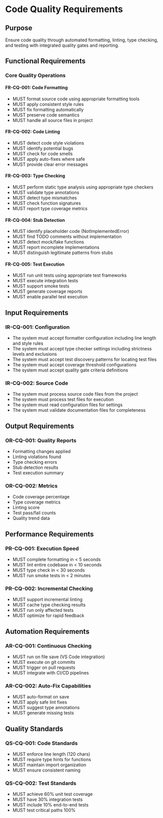 # Code Quality Requirements

## Purpose
Ensure code quality through automated formatting, linting, type checking, and testing with integrated quality gates and reporting.

## Functional Requirements

### Core Quality Operations

#### FR-CQ-001: Code Formatting
- MUST format source code using appropriate formatting tools
- MUST apply consistent style rules
- MUST fix formatting automatically
- MUST preserve code semantics
- MUST handle all source files in project

#### FR-CQ-002: Code Linting
- MUST detect code style violations
- MUST identify potential bugs
- MUST check for code smells
- MUST apply auto-fixes where safe
- MUST provide clear error messages

#### FR-CQ-003: Type Checking
- MUST perform static type analysis using appropriate type checkers
- MUST validate type annotations
- MUST detect type mismatches
- MUST check function signatures
- MUST report type coverage metrics

#### FR-CQ-004: Stub Detection
- MUST identify placeholder code (NotImplementedError)
- MUST find TODO comments without implementation
- MUST detect mock/fake functions
- MUST report incomplete implementations
- MUST distinguish legitimate patterns from stubs

#### FR-CQ-005: Test Execution
- MUST run unit tests using appropriate test frameworks
- MUST execute integration tests
- MUST support smoke tests
- MUST generate coverage reports
- MUST enable parallel test execution

## Input Requirements

### IR-CQ-001: Configuration
- The system must accept formatter configuration including line length and style rules
- The system must accept type checker settings including strictness levels and exclusions
- The system must accept test discovery patterns for locating test files
- The system must accept coverage threshold configurations
- The system must accept quality gate criteria definitions

### IR-CQ-002: Source Code
- The system must process source code files from the project
- The system must process test files for execution
- The system must read configuration files for settings
- The system must validate documentation files for completeness

## Output Requirements

### OR-CQ-001: Quality Reports
- Formatting changes applied
- Linting violations found
- Type checking errors
- Stub detection results
- Test execution summary

### OR-CQ-002: Metrics
- Code coverage percentage
- Type coverage metrics
- Linting score
- Test pass/fail counts
- Quality trend data

## Performance Requirements

### PR-CQ-001: Execution Speed
- MUST complete formatting in < 5 seconds
- MUST lint entire codebase in < 10 seconds
- MUST type check in < 30 seconds
- MUST run smoke tests in < 2 minutes

### PR-CQ-002: Incremental Checking
- MUST support incremental linting
- MUST cache type checking results
- MUST run only affected tests
- MUST optimize for rapid feedback

## Automation Requirements

### AR-CQ-001: Continuous Checking
- MUST run on file save (VS Code integration)
- MUST execute on git commits
- MUST trigger on pull requests
- MUST integrate with CI/CD pipelines

### AR-CQ-002: Auto-Fix Capabilities
- MUST auto-format on save
- MUST apply safe lint fixes
- MUST suggest type annotations
- MUST generate missing tests

## Quality Standards

### QS-CQ-001: Code Standards
- MUST enforce line length (120 chars)
- MUST require type hints for functions
- MUST maintain import organization
- MUST ensure consistent naming

### QS-CQ-002: Test Standards
- MUST achieve 60% unit test coverage
- MUST have 30% integration tests
- MUST include 10% end-to-end tests
- MUST test critical paths 100%